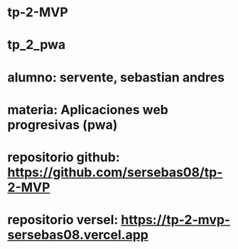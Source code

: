 # tp-2-MVP
# tp_2_pwa
# alumno: servente, sebastian andres
# materia: Aplicaciones web progresivas (pwa)
# repositorio github: https://github.com/sersebas08/tp-2-MVP
# repositorio versel: https://tp-2-mvp-sersebas08.vercel.app